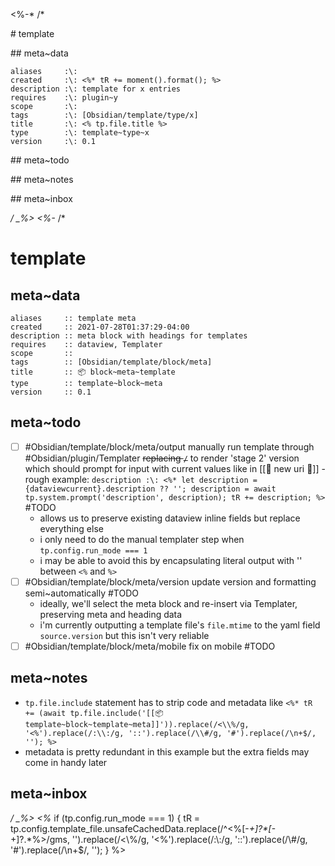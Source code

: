 <\%-*
/*

\# template

\## meta~data

```dataviewfielda
aliases     :\: 
created     :\: <%* tR += moment().format(); %>
description :\: template for x entries
requires    :\: plugin~y
scope       :\: 
tags        :\: [Obsidian/template/type/x]
title       :\: <% tp.file.title %>
type        :\: template~type~x
version     :\: 0.1
```

\## meta~todo

\## meta~notes

\## meta~inbox

*/
_%>
<%-*
/*

# template

## meta~data

```dataviewfielda
aliases     :: template meta
created     :: 2021-07-28T01:37:29-04:00
description :: meta block with headings for templates
requires    :: dataview, Templater
scope       :: 
tags        :: [Obsidian/template/block/meta]
title       :: 📦 block~meta~template
type        :: template~block~meta
version     :: 0.1
```

## meta~todo

- [ ] #Obsidian/template/block/meta/output manually run template through #Obsidian/plugin/Templater ~~replacing `/`~~ to render 'stage 2' version which should prompt for input with current values like in [[📄 new uri 🔗]] - rough example: `description :\: <%* let description = {dataviewcurrent}.description ?? ''; description = await tp.system.prompt('description', description); tR += description; %>` #TODO
    - allows us to preserve existing dataview inline fields but replace everything else
    - i only need to do the manual templater step when `tp.config.run_mode === 1`
    - i may be able to avoid this by encapsulating literal output with '' between `<%` and `%>`
- [ ] #Obsidian/template/block/meta/version update version and formatting semi~automatically #TODO
    - ideally, we'll select the meta block and re-insert via Templater, preserving meta and heading data
    - i'm currently outputting a template file's `file.mtime` to the yaml field `source.version` but this isn't very reliable
- [ ] #Obsidian/template/block/meta/mobile fix on mobile #TODO

## meta~notes

- `tp.file.include` statement has to strip code and metadata like `<%* tR += (await tp.file.include('[[📦 template~block~template~meta]]')).replace(/<\\%/g, '<%').replace(/:\\:/g, '::').replace(/\\#/g, '#').replace(/\n+$/, ''); %>`
- metadata is pretty redundant in this example but the extra fields may come in handy later

## meta~inbox

*/
_%>
<%* 
if (tp.config.run_mode === 1) {
    tR = tp.config.template_file.unsafeCachedData.replace(/^\<\%[-_+]?\*[-_+]?.*\%\>/gms, '').replace(/<\\%/g, '<%').replace(/:\\:/g, '::').replace(/\\#/g, '#').replace(/\n+$/, '');
}
%>